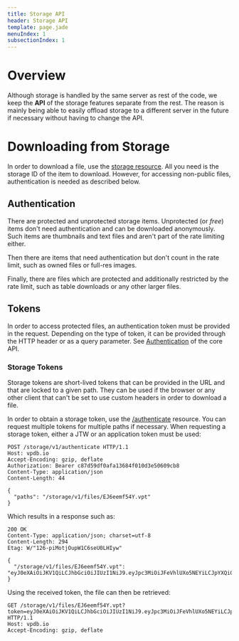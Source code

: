 ```yaml
---
title: Storage API
header: Storage API
template: page.jade
menuIndex: 1
subsectionIndex: 1
---
```


# Overview

Although storage is handled by the same server as rest of the code, we keep the
**API** of the storage features separate from the rest. The reason is mainly
being able to easily offload storage to a different server in the future if
necessary without having to change the API.

# Downloading from Storage

In order to download a file, use the [storage resource][download]. All you need is
the storage ID of the item to download. However, for accessing non-public files,
authentication is needed as described below.

## Authentication

There are protected and unprotected storage items. Unprotected (or *free*)
items don't need authentication and can be downloaded anonymously. Such items
are thumbnails and text files and aren't part of the rate limiting either.

Then there are items that need authentication but don't count in the rate limit,
such as owned files or full-res images.

Finally, there are files which are protected and additionally restricted by the
rate limit, such as table downloads or any other larger files.

## Tokens

In order to access protected files, an authentication token must be provided in
the request. Depending on the type of token, it can be provided through the
HTTP header or as a query parameter. See [Authentication](/api/authentication)
of the core API.

### Storage Tokens

Storage tokens are short-lived tokens that can be provided in the URL and that
are locked to a given path. They can be used if the browser or any other client
that can't be set to use custom headers in order to download a file.

In order to obtain a storage token, use the [/authenticate][storage-token]
resource. You can request multiple tokens for multiple paths if necessary. When
requesting a storage token, either a JTW or an application token must be used:

```http
POST /storage/v1/authenticate HTTP/1.1
Host: vpdb.io
Accept-Encoding: gzip, deflate
Authorization: Bearer c87d59df0afa13684f010d3e50609cb8
Content-Type: application/json
Content-Length: 44

{
  "paths": "/storage/v1/files/EJ6eemf54Y.vpt"
}
```
Which results in a response such as:

```http
200 OK
Content-Type: application/json; charset=utf-8
Content-Length: 294
Etag: W/"126-piMotjOupW1C6seU0LHIyw"

{
  "/storage/v1/files/EJ6eemf54Y.vpt": "eyJ0eXAiOiJKV1QiLCJhbGciOiJIUzI1NiJ9.eyJpc3MiOiJFeVhlUXo5NEYiLCJpYXQiOiIyMDE1LTA3LTE5VDEzOjE1OjQzLjcyOVoiLCJleHAiOiIyMDE1LTA3LTE5VDEzOjE2OjQzLjcyOVoiLCJwYXRoIjoiL3N0b3JhZ2UvdjEvZmlsZXMvRUo2ZWVtZjU0WS52cHQifQ.xFBtcmP2dlMz1rc6yeQZmA_Y4MxDidu_rwaRXDmZWsU"
}
```

Using the received token, the file can then be retrieved:

```http
GET /storage/v1/files/EJ6eemf54Y.vpt?token=eyJ0eXAiOiJKV1QiLCJhbGciOiJIUzI1NiJ9.eyJpc3MiOiJFeVhlUXo5NEYiLCJpYXQiOiIyMDE1LTA3LTE5VDEzOjE1OjQzLjcyOVoiLCJleHAiOiIyMDE1LTA3LTE5VDEzOjE2OjQzLjcyOVoiLCJwYXRoIjoiL3N0b3JhZ2UvdjEvZmlsZXMvRUo2ZWVtZjU0WS52cHQifQ.xFBtcmP2dlMz1rc6yeQZmA_Y4MxDidu_rwaRXDmZWsU HTTP/1.1
Host: vpdb.io
Accept-Encoding: gzip, deflate
```


[download]: api://storage/get/files/{storage_id}
[storage-token]: api://storage/post/authenticate
